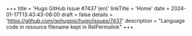 +++
title = 'Hugo GitHub Issue #7437 (en)'
linkTitle = 'Home'
date = 2024-01-17T13:43:43-08:00
draft = false
details = 'https://github.com/gohugoio/hugo/issues/7437'
description = "Language code in resource filename kept in RelPermalink"
+++
